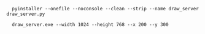 ```shell
  pyinstaller --onefile --noconsole --clean --strip --name draw_server draw_server.py

```

```shell
  draw_server.exe --width 1024 --height 768 --x 200 --y 300
```

